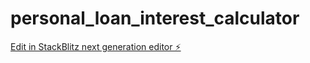 # personal_loan_interest_calculator

[Edit in StackBlitz next generation editor ⚡️](https://stackblitz.com/~/github.com/akshayvijapur/personal_loan_interest_calculator)